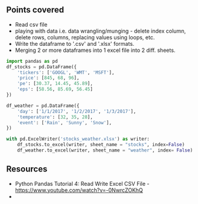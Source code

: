 ## Points covered
* Read csv file
* playing with data i.e. data wrangling/munging - delete index column, delete rows, columns, replacing values using loops, etc.
* Write the dataframe to '.csv' and '.xlsx' formats.
* Merging 2 or more dataframes into 1 excel file into 2 diff. sheets.
```python
import pandas as pd
df_stocks = pd.DataFrame({
    'tickers': ['GOOGL', 'WMT', 'MSFT'],
    'price': [845, 68, 96],
    'pe': [30.37, 14.45, 45.89],
    'eps': [58.56, 85.69, 56.45]
})

df_weather = pd.DataFrame({
    'day': ['1/1/2017', '1/2/2017', '1/3/2017'],
    'temperature': [32, 35, 28],
    'event': ['Rain', 'Sunny', 'Snow'],
})

with pd.ExcelWriter('stocks_weather.xlsx') as writer:
    df_stocks.to_excel(writer, sheet_name = "stocks", index=False)
    df_weather.to_excel(writer, sheet_name = "weather", index= False)

```

## Resources
* Python Pandas Tutorial 4: Read Write Excel CSV File - https://www.youtube.com/watch?v=-0NwrcZOKhQ
* 
